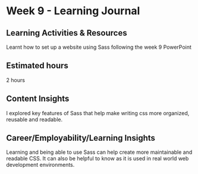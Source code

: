 # Week 9 - Learning Journal

## Learning Activities & Resources
Learnt how to set up a website using Sass following the week 9 PowerPoint

## Estimated hours
2 hours

## Content Insights
I explored key features of Sass that help make writing css more organized, reusable and readable.


## Career/Employability/Learning Insights
Learning and being able to use Sass can help create more maintainable and readable CSS. It can also be helpful to know as it is used in real world web development environments.
